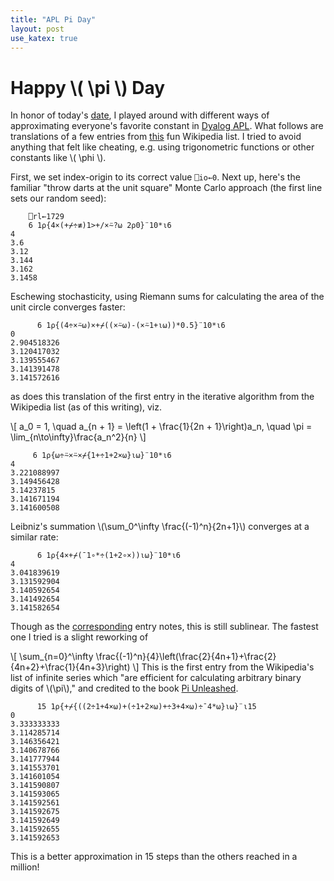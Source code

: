 ```yaml
---
title: "APL Pi Day"
layout: post
use_katex: true
---
```


# Happy \\( \pi \\) Day

In honor of today's [date](https://en.wikipedia.org/wiki/Pi_Day), I played
around with different ways of approximating everyone's favorite constant in
[Dyalog APL](https://www.dyalog.com/).
What follows are translations of a few entries from
[this](https://en.wikipedia.org/wiki/List_of_formulae_involving_%CF%80) fun
Wikipedia list.
I tried to avoid anything that felt like cheating, e.g. using trigonometric
functions or other constants like \\( \phi \\).

First, we set index-origin to its correct value `⎕io←0`.
Next up, here's the familiar "throw darts at the unit square" Monte Carlo
approach (the first line sets our random seed):

```apl
    ⎕rl←1729
    6 1⍴{4×(+⌿÷≢)1>+/×⍨?⍵ 2⍴0}¨10*⍳6
4
3.6
3.12
3.144
3.162
3.1458
```

Eschewing stochasticity, using Riemann sums for calculating the area of the
unit circle converges faster:

```apl
      6 1⍴{(4÷×⍨⍵)×+⌿((×⍨⍵)-(×⍨1+⍳⍵))*0.5}¨10*⍳6
0
2.904518326
3.120417032
3.139555467
3.141391478
3.141572616
```

as does this translation of the first entry in the iterative algorithm from the
Wikipedia list (as of this writing), viz.

\\[
a_0 = 1, \quad a_{n + 1} = \left(1 + \frac{1}{2n + 1}\right)a_n, \\quad \pi = \lim_{n\to\infty}\frac{a_n^2}{n}
\\]


```apl
     6 1⍴{⍵÷⍨×⍨×⌿{1+÷1+2×⍵}⍳⍵}¨10*⍳6
4
3.221088997
3.149456428
3.14237815
3.141671194
3.141600508
```

Leibniz's summation \\(\sum_0^\infty \frac{(-1)^n}{2n+1}\\) converges at a similar rate:

```apl
      6 1⍴{4×+⌿(¯1∘*÷(1+2∘×))⍳⍵}¨10*⍳6
4
3.041839619
3.131592904
3.140592654
3.141492654
3.141582654
```

Though as the
[corresponding](https://en.wikipedia.org/wiki/Leibniz_formula_for_%CF%80#Convergence)
entry notes, this is still sublinear.
The fastest one I tried is a slight reworking of

\\[
    \sum_{n=0}^\infty \frac{(-1)^n}{4}\left(\frac{2}{4n+1}+\frac{2}{4n+2}+\frac{1}{4n+3}\right)
\\]
This is the first entry from the Wikipedia's list of infinite series which "are
efficient for calculating arbitrary binary digits of \\(\pi\\)," and credited
to the book [Pi
Unleashed](https://link.springer.com/book/10.1007/978-3-642-56735-3).

```apl
      15 1⍴{+⌿{((2÷1+4×⍵)+(÷1+2×⍵)+÷3+4×⍵)÷¯4*⍵}⍳⍵}¨⍳15
0          
3.333333333
3.114285714
3.146356421
3.140678766
3.141777944
3.141553701
3.141601054
3.141590807
3.141593065
3.141592561
3.141592675
3.141592649
3.141592655
3.141592653
```
This is a better approximation in 15 steps than the others reached in a million!
